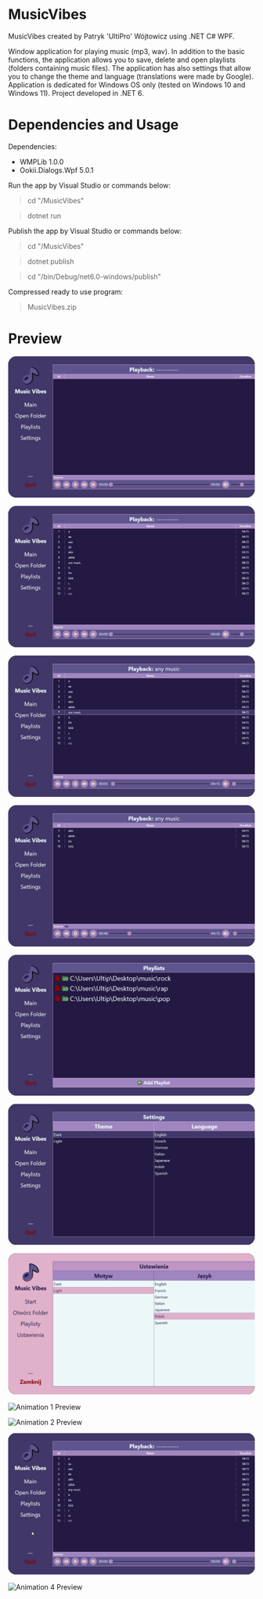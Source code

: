 # MusicVibes
MusicVibes created by Patryk 'UltiPro' Wójtowicz using .NET C# WPF.

Window application for playing music (mp3, wav). In addition to the basic functions, the application allows you to save, delete and open playlists (folders containing music files). The application has also settings that allow you to change the theme and language (translations were made by Google). Application is dedicated for Windows OS only (tested on Windows 10 and Windows 11). Project developed in .NET 6.

# Dependencies and Usage

Dependencies:

<ul>
  <li>WMPLib 1.0.0</li>
  <li>Ookii.Dialogs.Wpf 5.0.1</li>
</ul>

Run the app by Visual Studio or commands below:

> cd "/MusicVibes"

> dotnet run

Publish the app by Visual Studio or commands below:

> cd "/MusicVibes"

> dotnet publish

> cd "/bin/Debug/net6.0-windows/publish"

Compressed ready to use program:

> MusicVibes.zip

# Preview

![Main 1 Preview](/screenshots/Main1.png)

![Main 2 Preview](/screenshots/Main2.png)

![Main 3 Preview](/screenshots/Main3.png)

![Main 4 Preview](/screenshots/Main4.png)

![Playlists 1 Preview](/screenshots/Playlists1.png)

![Settings 1 Preview](/screenshots/Settings1.png)

![Settings 2 Preview](/screenshots/Settings2.png)

![Animation 1 Preview](/screenshots/Animation1.gif)

![Animation 2 Preview](/screenshots/Animation2.gif)

![Animation 3 Preview](/screenshots/Animation3.gif)

![Animation 4 Preview](/screenshots/Animation4.gif)
